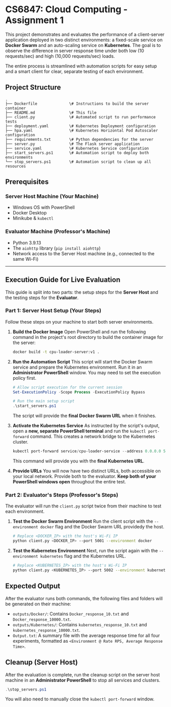 # CS6847: Cloud Computing - Assignment 1

This project demonstrates and evaluates the performance of a client-server application deployed in two distinct environments: a fixed-scale service on **Docker Swarm** and an auto-scaling service on **Kubernetes**. The goal is to observe the difference in server response time under both low (10 requests/sec) and high (10,000 requests/sec) loads.

The entire process is streamlined with automation scripts for easy setup and a smart client for clear, separate testing of each environment.

## Project Structure

```text
.
├── Dockerfile              \# Instructions to build the server container
├── README.md               \# This file
├── client.py               \# Automated script to run performance tests
├── deployment.yaml         \# Kubernetes Deployment configuration
├── hpa.yaml                \# Kubernetes Horizontal Pod Autoscaler configuration
├── requirements.txt        \# Python dependencies for the server
├── server.py               \# The Flask server application
├── service.yaml            \# Kubernetes Service configuration
├── start_servers.ps1       \# Automation script to deploy both environments
└── stop_servers.ps1        \# Automation script to clean up all resources
```

## Prerequisites

### Server Host Machine (Your Machine)
* Windows OS with PowerShell
* Docker Desktop
* Minikube & `kubectl`

### Evaluator Machine (Professor's Machine)
* Python 3.9.13
* The `aiohttp` library (`pip install aiohttp`)
* Network access to the Server Host machine (e.g., connected to the same Wi-Fi)

---

## Execution Guide for Live Evaluation

This guide is split into two parts: the setup steps for the **Server Host** and the testing steps for the **Evaluator**.

### Part 1: Server Host Setup (Your Steps)

Follow these steps on your machine to start both server environments.

1. **Build the Docker Image**
   Open PowerShell and run the following command in the project's root directory to build the container image for the server:
    ```bash
    docker build -t cpu-loader-server:v1 .
    ```

2.  **Run the Automation Script**
    This script will start the Docker Swarm service and prepare the Kubernetes environment. Run it in an **Administrator PowerShell** window. You may need to set the execution policy first.

    ```powershell
    # Allow script execution for the current session
    Set-ExecutionPolicy -Scope Process -ExecutionPolicy Bypass

    # Run the main setup script
    .\start_servers.ps1
    ```

    The script will provide the **final Docker Swarm URL** when it finishes.

3.  **Activate the Kubernetes Service**
    As instructed by the script's output, open a **new, separate PowerShell terminal** and run the `kubectl port-forward` command. This creates a network bridge to the Kubernetes cluster.

    ```powershell
    kubectl port-forward service/cpu-loader-service --address 0.0.0.0 5002:5000
    ```

    This command will provide you with the **final Kubernetes URL**.

4.  **Provide URLs**
    You will now have two distinct URLs, both accessible on your local network. Provide both to the evaluator. **Keep both of your PowerShell windows open** throughout the entire test.

### Part 2: Evaluator's Steps (Professor's Steps)

The evaluator will run the `client.py` script twice from their machine to test each environment.

1.  **Test the Docker Swarm Environment**
    Run the client script with the `--environment docker` flag and the Docker Swarm URL providedy the host.

    ```bash
    # Replace <DOCKER_IP> with the host's Wi-Fi IP
    python client.py <DOCKER_IP> --port 5001 --environment docker
    ```

2.  **Test the Kubernetes Environment**
    Next, run the script again with the `--environment kubernetes` flag and the Kubernetes URL.

    ```bash
    # Replace <KUBERNETES_IP> with the host's Wi-Fi IP
    python client.py <KUBERNETES_IP> --port 5002 --environment kubernetes
    ```

## Expected Output

After the evaluator runs both commands, the following files and folders will be generated on their machine:

  * `outputs/Docker/`: Contains `Docker_response_10.txt` and `Docker_response_10000.txt`.
  * `outputs/Kubernetes/`: Contains `kubernetes_response_10.txt` and `kubernetes_response_10000.txt`.
  * `Output.txt`: A summary file with the average response time for all four experiments, formatted as `<Environment @ Rate RPS, Average Response Time>`.

## Cleanup (Server Host)

After the evaluation is complete, run the cleanup script on the server host machine in an **Administrator PowerShell** to stop all services and clusters.

```powershell
.\stop_servers.ps1
```

You will also need to manually close the `kubectl port-forward` window.